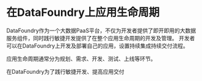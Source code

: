 # 在DataFoundry上应用生命周期

DataFoundry作为一个大数据PaaS平台，不仅为开发者提供了即开即用的大数据服务组件，同时践行敏捷开发提供了在整个应用生命周期的开发及管理。
开发者可以在DataFoundry上开发及部署自己的应用，设置持续集成持续交付流程。

应用生命周期通常分为规划、需求、开发、测试、上线等环节。

在DataFoundry为了践行敏捷开发、提高应用交付
